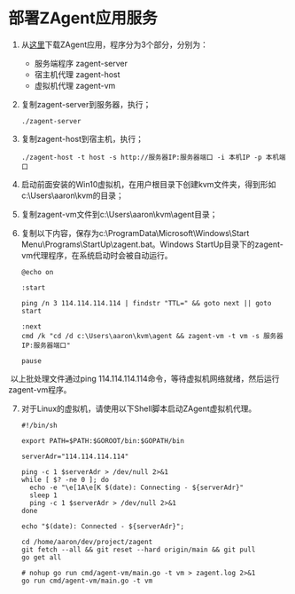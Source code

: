 # 部署ZAgent应用服务

1. 从[这里](https://github.com/easysoft/zagent/releases)下载ZAgent应用，程序分为3个部分，分别为：
   - 服务端程序 zagent-server
   - 宿主机代理 zagent-host
   - 虚拟机代理 zagent-vm

2. 复制zagent-server到服务器，执行；

   ```
   ./zagent-server
   ```

3. 复制zagent-host到宿主机，执行；

   ```
   ./zagent-host -t host -s http://服务器IP:服务器端口 -i 本机IP -p 本机端口
   ```

4. 启动前面安装的Win10虚拟机，在用户根目录下创建kvm文件夹，得到形如c:\Users\aaron\kvm的目录；
5. 复制zagent-vm文件到c:\Users\aaron\kvm\agent目录；
6. 复制以下内容，保存为c:\ProgramData\Microsoft\Windows\Start Menu\Programs\StartUp\zagent.bat。Windows StartUp目录下的zagent-vm代理程序，在系统启动时会被自动运行。

   ```
   @echo on
   
   :start
    
   ping /n 3 114.114.114.114 | findstr "TTL=" && goto next || goto start
   
   :next
   cmd /k "cd /d c:\Users\aaron\kvm\agent && zagent-vm -t vm -s 服务器IP:服务器端口"
   
   pause
   ```

​	以上批处理文件通过ping 114.114.114.114命令，等待虚拟机网络就绪，然后运行zagent-vm程序。

7. 对于Linux的虚拟机，请使用以下Shell脚本启动ZAgent虚拟机代理。

   ```
   #!/bin/sh
   
   export PATH=$PATH:$GOROOT/bin:$GOPATH/bin
   
   serverAdr="114.114.114.114"
   
   ping -c 1 $serverAdr > /dev/null 2>&1
   while [ $? -ne 0 ]; do
     echo -e "\e[1A\e[K $(date): Connecting - ${serverAdr}"
     sleep 1
     ping -c 1 $serverAdr > /dev/null 2>&1
   done
   
   echo "$(date): Connected - ${serverAdr}";
   
   cd /home/aaron/dev/project/zagent
   git fetch --all && git reset --hard origin/main && git pull
   go get all
   
   # nohup go run cmd/agent-vm/main.go -t vm > zagent.log 2>&1
   go run cmd/agent-vm/main.go -t vm
   ```